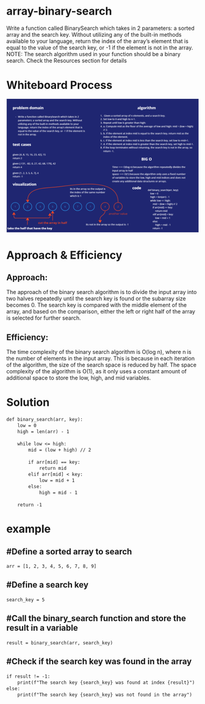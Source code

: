 # array-binary-search
Write a function called BinarySearch which takes in 2 parameters: a sorted array and the search key. Without utilizing any of the built-in methods available to your language, return the index of the array’s element that is equal to the value of the search key, or -1 if the element is not in the array.
NOTE: The search algorithm used in your function should be a binary search.
Check the Resources section for details

# Whiteboard Process


![array-reverse](./../screenshots/CC3.png)



# Approach & Efficiency


## Approach:

The approach of the binary search algorithm is to divide the input array into two halves repeatedly until the search key is found or the subarray size becomes 0. The search key is compared with the middle element of the array, and based on the comparison, either the left or right half of the array is selected for further search.

## Efficiency:

The time complexity of the binary search algorithm is O(log n), where n is the number of elements in the input array. This is because in each iteration of the algorithm, the size of the search space is reduced by half. The space complexity of the algorithm is O(1), as it only uses a constant amount of additional space to store the low, high, and mid variables.

# Solution

    def binary_search(arr, key):
        low = 0
        high = len(arr) - 1

        while low <= high:
            mid = (low + high) // 2

            if arr[mid] == key:
                return mid
            elif arr[mid] < key:
                low = mid + 1
            else:
                high = mid - 1

        return -1


# example 

##  #Define a sorted array to search
    arr = [1, 2, 3, 4, 5, 6, 7, 8, 9]

##  #Define a search key
    search_key = 5

##  #Call the binary_search function and store the result in a variable
    result = binary_search(arr, search_key)

##  #Check if the search key was found in the array
    if result != -1:
        print(f"The search key {search_key} was found at index {result}")
    else:
        print(f"The search key {search_key} was not found in the array")







